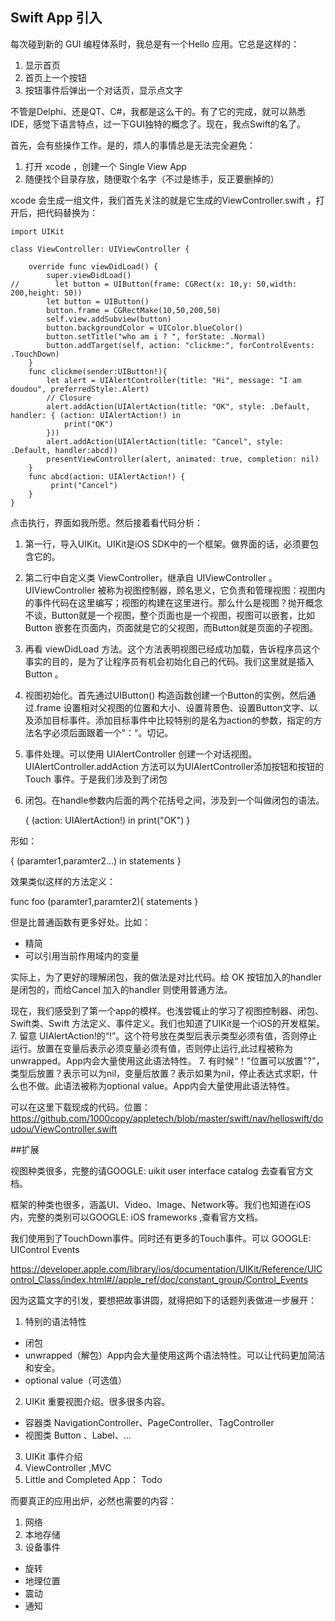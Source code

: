 ## Swift App 引入

每次碰到新的 GUI 编程体系时，我总是有一个Hello 应用。它总是这样的：

1. 显示首页
2. 首页上一个按钮
3. 按钮事件后弹出一个对话页，显示点文字

不管是Delphi、还是QT、C#，我都是这么干的。有了它的完成，就可以熟悉IDE，感觉下语言特点，过一下GUI独特的概念了。现在，我点Swift的名了。

首先，会有些操作工作。是的，烦人的事情总是无法完全避免：

1. 打开 xcode ，创建一个 Single View App 
2. 随便找个目录存放，随便取个名字（不过是练手，反正要删掉的）

xcode 会生成一组文件，我们首先关注的就是它生成的ViewController.swift ，打开后，把代码替换为：

	import UIKit
	
	class ViewController: UIViewController {
	
	    override func viewDidLoad() {
	        super.viewDidLoad()
	//        let button = UIButton(frame: CGRect(x: 10,y: 50,width: 200,height: 50))
	        let button = UIButton()
	        button.frame = CGRectMake(10,50,200,50)
	        self.view.addSubview(button)
	        button.backgroundColor = UIColor.blueColor()
	        button.setTitle("who am i ? ", forState: .Normal)
	        button.addTarget(self, action: "clickme:", forControlEvents: .TouchDown)
	    }
	    func clickme(sender:UIButton!){
	        let alert = UIAlertController(title: "Hi", message: "I am doudou", preferredStyle:.Alert)
	        // Closure
	        alert.addAction(UIAlertAction(title: "OK", style: .Default, handler: { (action: UIAlertAction!) in
	            print("OK")
	        }))
	        alert.addAction(UIAlertAction(title: "Cancel", style: .Default, handler:abcd))
	        presentViewController(alert, animated: true, completion: nil)
	    }
	    func abcd(action: UIAlertAction!) {
	         print("Cancel")
	    }
	}

点击执行，界面如我所愿。然后接着看代码分析：

1. 第一行，导入UIKit。UIKit是iOS SDK中的一个框架。做界面的话，必须要包含它的。
2. 第二行中自定义类 ViewController，继承自 UIViewController 。UIViewController 被称为视图控制器，顾名思义，它负责和管理视图：视图内的事件代码在这里编写；视图的构建在这里进行。那么什么是视图？抛开概念不谈，Button就是一个视图，整个页面也是一个视图，视图可以嵌套，比如Button 嵌套在页面内，页面就是它的父视图，而Button就是页面的子视图。
3. 再看 viewDidLoad 方法。这个方法表明视图已经成功加载，告诉程序员这个事实的目的，是为了让程序员有机会初始化自己的代码。我们这里就是插入Button 。
4. 视图初始化。首先通过UIButton() 构造函数创建一个Button的实例，然后通过.frame 设置相对父视图的位置和大小、设置背景色、设置Button文字、以及添加目标事件。添加目标事件中比较特别的是名为action的参数，指定的方法名字必须后面跟着一个”：“。切记。
5. 事件处理。可以使用 UIAlertController 创建一个对话视图。UIAlertController.addAction 方法可以为UIAlertController添加按钮和按钮的Touch 事件。于是我们涉及到了闭包
6. 闭包。在handle参数内后面的两个花括号之间，涉及到一个叫做闭包的语法。

	 { (action: UIAlertAction!) in
		            print("OK")    }

形如：

{ (paramter1,paramter2...) in statements }

效果类似这样的方法定义：

func foo (paramter1,paramter2){
  statements 
}

但是比普通函数有更多好处。比如：

- 精简
-  可以引用当前作用域内的变量

实际上，为了更好的理解闭包，我的做法是对比代码。给 OK 按钮加入的handler是闭包的，而给Cancel 加入的handler 则使用普通方法。

现在，我们感受到了第一个app的模样。也浅尝辄止的学习了视图控制器、闭包、Swift类、Swift 
方法定义、事件定义。我们也知道了UIKit是一个iOS的开发框架。
7. 留意 UIAlertAction!的“!”。这个符号放在类型后表示类型必须有值，否则停止运行。放置在变量后表示必须变量必须有值，否则停止运行,此过程被称为unwrapped。App内会大量使用这此语法特性。
7. 有时候“！”位置可以放置"?"，类型后放置？表示可以为nil，变量后放置？表示如果为nil，停止表达式求职，什么也不做。此语法被称为optional value。App内会大量使用此语法特性。

可以在这里下载现成的代码。位置： https://github.com/1000copy/appletech/blob/master/swift/nav/helloswift/doudou/ViewController.swift

##扩展

视图种类很多，完整的请GOOGLE: uikit user interface catalog 去查看官方文档。

框架的种类也很多，涵盖UI、Video、Image、Network等。我们也知道在iOS内，完整的类别可以GOOGLE: iOS frameworks ,查看官方文档。

我们使用到了TouchDown事件。同时还有更多的Touch事件。可以 GOOGLE: UIControl  Events

https://developer.apple.com/library/ios/documentation/UIKit/Reference/UIControl_Class/index.html#//apple_ref/doc/constant_group/Control_Events




因为这篇文字的引发，要想把故事讲圆，就得把如下的话题列表做进一步展开：

1. 特别的语法特性
- 闭包
- unwrapped（解包）App内会大量使用这两个语法特性。可以让代码更加简洁和安全。
- optional value（可选值）
2. UIKit 重要视图介绍。很多很多内容。
- 容器类 NavigationController、PageController、TagController
- 视图类 Button 、Label、...
3. UIKit 事件介绍
4. ViewController ,MVC
5. Little and Completed App： Todo

而要真正的应用出炉，必然也需要的内容：

1. 网络
2. 本地存储
3. 设备事件
- 旋转
- 地理位置
- 震动
- 通知